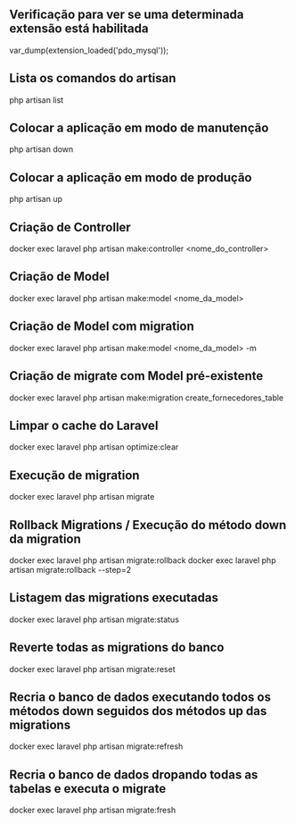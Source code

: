 ## Verificação para ver se uma determinada extensão está habilitada
var_dump(extension_loaded('pdo_mysql'));

## Lista os comandos do artisan
php artisan list

## Colocar a aplicação em modo de manutenção 
php artisan down

## Colocar a aplicação em modo de produção 
php artisan up

## Criação de Controller
docker exec laravel php artisan make:controller <nome_do_controller>

## Criação de Model
docker exec laravel php artisan make:model <nome_da_model>

## Criação de Model com migration
docker exec laravel php artisan make:model <nome_da_model> -m

## Criação de migrate com Model pré-existente
docker exec laravel php artisan make:migration create_fornecedores_table

## Limpar o cache do Laravel
docker exec laravel php artisan optimize:clear

## Execução de migration
docker exec laravel php artisan migrate

## Rollback Migrations / Execução do método down da migration
docker exec laravel php artisan migrate:rollback
docker exec laravel php artisan migrate:rollback --step=2 <!-- Opção que indica a quantidade de migrations que serão revertidas. -->

## Listagem das migrations executadas
docker exec laravel php artisan migrate:status

## Reverte todas as migrations do banco
docker exec laravel php artisan migrate:reset

## Recria o banco de dados executando todos os métodos down seguidos dos métodos up das migrations
docker exec laravel php artisan migrate:refresh

## Recria o banco de dados dropando todas as tabelas e executa o migrate
docker exec laravel php artisan migrate:fresh